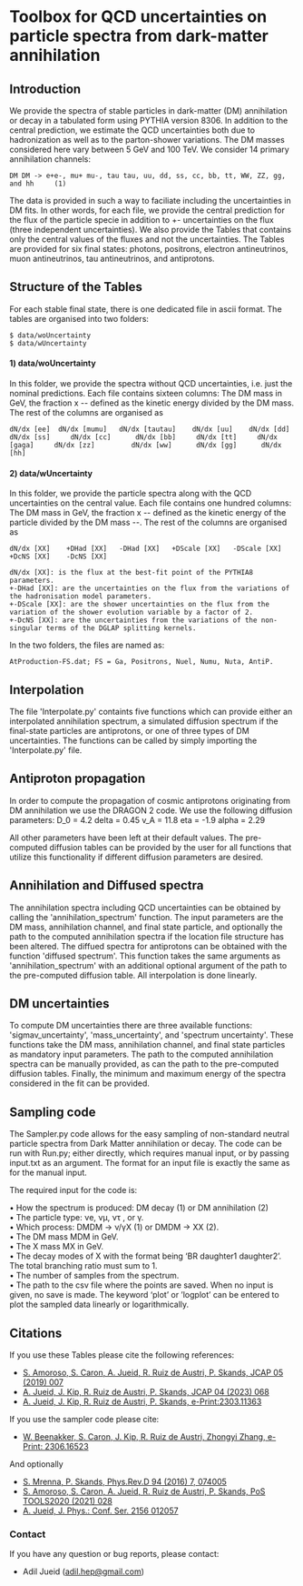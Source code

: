 # Toolbox for QCD uncertainties on particle spectra from dark-matter annihilation

## Introduction

We provide the spectra of stable particles in dark-matter (DM) annihilation or decay in a tabulated form using PYTHIA version 8306. In addition to the central prediction, we estimate the QCD uncertainties both due to hadronization as well as to the parton-shower variations. The DM masses considered here vary between 5 GeV and 100 TeV. We consider 14 primary annihilation channels:

```console
DM DM -> e+e-, mu+ mu-, tau tau, uu, dd, ss, cc, bb, tt, WW, ZZ, gg, and hh     (1)
```

The data is provided in such a way to faciliate including the uncertainties in DM fits. In other words, for each file, we provide the central prediction for the flux of the particle specie in addition to +- uncertainties on the flux (three independent uncertainties). We also provide the Tables that contains only the central values of the fluxes and not the uncertainties. The Tables are provided for six final states: photons, positrons, electron antineutrinos, muon antineutrinos, tau antineutrinos, and antiprotons.

## Structure of the Tables

For each stable final state, there is one dedicated file in ascii format. The tables are organised into two folders: 
```console
$ data/woUncertainty
$ data/wUncertainty
```

#### 1) data/woUncertainty

In this folder, we provide the spectra without QCD uncertainties, i.e. just the nominal predictions. Each file contains sixteen columns: The DM mass in GeV, the fraction x -- defined as the kinetic energy divided by the DM mass. The rest of the columns are organised as 

```console
dN/dx [ee]  dN/dx [mumu]   dN/dx [tautau]    dN/dx [uu]    dN/dx [dd]    dN/dx [ss]     dN/dx [cc]      dN/dx [bb]     dN/dx [tt]     dN/dx [gaga]     dN/dx [zz]         dN/dx [ww]      dN/dx [gg]      dN/dx [hh]     
```

#### 2) data/wUncertainty

In this folder, we provide the particle spectra along with the QCD uncertainties on the central value. Each file contains one hundred columns: The DM mass in GeV, the fraction x -- defined as the kinetic energy of the particle divided by the DM mass --. The rest of the columns are organised as 

```console
dN/dx [XX]    +DHad [XX]   -DHad [XX]   +DScale [XX]   -DScale [XX]    +DcNS [XX]    -DcNS [XX]  

dN/dx [XX]: is the flux at the best-fit point of the PYTHIA8 parameters.
+-DHad [XX]: are the uncertainties on the flux from the variations of the hadronisation model parameters.
+-DScale [XX]: are the shower uncertainties on the flux from the variation of the shower evolution variable by a factor of 2.
+-DcNS [XX]: are the uncertainties from the variations of the non-singular terms of the DGLAP splitting kernels. 
```

In the two folders, the files are named as:
```console
AtProduction-FS.dat; FS = Ga, Positrons, Nuel, Numu, Nuta, AntiP.
```

## Interpolation

The file 'Interpolate.py' containts five functions which can provide either an interpolated annihilation spectrum, a simulated diffusion spectrum if the final-state particles are antiprotons, or one of three types of DM uncertainties. The functions can be called by simply importing the 'Interpolate.py' file.

## Antiproton propagation

In order to compute the propagation of cosmic antiprotons originating from DM annihilation we use the DRAGON 2 code. We use the following diffusion parameters:
D_0 = 4.2
delta = 0.45
v_A = 11.8
eta = -1.9
alpha = 2.29

All other parameters have been left at their default values. The pre-computed diffusion tables can be provided by the user for all functions that utilize this functionality if different diffusion parameters are desired.

## Annihilation and Diffused spectra

The annihilation spectra including QCD uncertainties can be obtained by calling the 'annihilation_spectrum' function. The input parameters are the DM mass, annihilation channel, and final state particle, and optionally the path to the computed annihilation spectra if the location file structure has been altered. 
The diffued spectra for antiprotons can be obtained with the function 'diffused spectrum'. This function takes the same arguments as 'annihilation_spectrum' with an additional optional argument of the path to the pre-computed diffusion table. All interpolation is done linearly.

## DM uncertainties

To compute DM uncertainties there are three available functions: 'sigmav_uncertainty', 'mass_uncertainty', and 'spectrum uncertainty'. These functions take the DM mass, annihilation channel, and final state particles as mandatory input parameters. The path to the computed annihilation spectra can be manually provided, as can the path to the pre-computed diffusion tables. Finally, the minimum and maximum energy of the spectra considered in the fit can be provided.

## Sampling code

The Sampler.py code allows for the easy sampling of non-standard neutral particle spectra from Dark Matter annihilation or decay. The code can be run with Run.py; either directly, which requires manual input, or by passing input.txt as an argument. The format for an input file is exactly the same as for the manual input.  
  
The required input for the code is:

• How the spectrum is produced: DM decay (1) or DM annihilation (2)  
• The particle type: νe, νμ, ντ , or γ.  
• Which process: DMDM → ν/γX (1) or DMDM → XX (2).  
• The DM mass MDM in GeV.  
• The X mass MX in GeV.  
• The decay modes of X with the format being ‘BR daughter1 daughter2’. The total branching ratio must sum to 1.  
• The number of samples from the spectrum.  
• The path to the csv file where the points are saved. When no input is given, no save is made. The keyword ‘plot’ or ’logplot’ can be entered to plot the sampled data linearly or logarithmically. 
  
## Citations

If you use these Tables please cite the following references:

- [S. Amoroso, S. Caron, A. Jueid, R. Ruiz de Austri, P. Skands, JCAP 05 (2019) 007](https://arxiv.org/abs/1812.07424)
- [A. Jueid, J. Kip, R. Ruiz de Austri, P. Skands, JCAP 04 (2023) 068](https://arxiv.org/abs/2202.11546)
- [A. Jueid, J. Kip, R. Ruiz de Austri, P. Skands, e-Print:2303.11363](https://arxiv.org/abs/2303.11363)

If you use the sampler code please cite:

- [W. Beenakker, S. Caron, J. Kip, R. Ruiz de Austri, Zhongyi Zhang, e-Print: 2306.16523](https://arxiv.org/abs/2306.16523)

And optionally
- [S. Mrenna, P. Skands, Phys.Rev.D 94 (2016) 7, 074005](https://arxiv.org/abs/1605.08352)
- [S. Amoroso, S. Caron, A. Jueid, R. Ruiz de Austri, P. Skands,  PoS TOOLS2020 (2021) 028](https://arxiv.org/abs/2012.08901)
- [A. Jueid, J. Phys.: Conf. Ser. 2156 012057](https://arxiv.org/abs/2110.09747)

### Contact
If you have any question or bug reports, please contact: 
- Adil Jueid (adil.hep@gmail.com)
